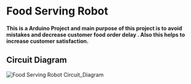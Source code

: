 # Food Serving Robot

#### This is a Arduino Project and main purpose of this project is to avoid mistakes and decrease customer food order delay . Also this helps to increase customer satisfaction.

## Circuit Diagram
![Food Serving Robot Circuit_Diagram](https://github.com/malmiO/WaiterRobot/assets/152839482/5d607ba7-ac76-4857-8bfd-65ed1305b19b)
